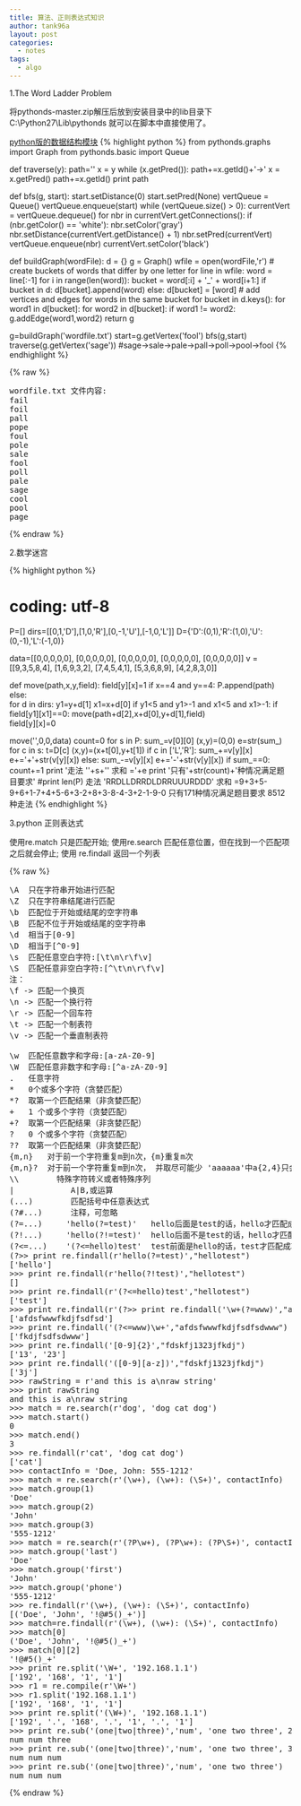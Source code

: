 ```yaml
---
title: 算法、正则表达式知识
author: tank96a
layout: post
categories:
  - notes
tags:
  - algo
---
```


1.The Word Ladder Problem

将pythonds-master.zip解压后放到安装目录中的lib目录下 C:\Python27\Lib\pythonds 就可以在脚本中直接使用了。

[python版的数据结构模块](https://github.com/bnmnetp/pythonds)
{% highlight python %}
from pythonds.graphs import Graph
from pythonds.basic import Queue

def traverse(y):
    path=''
    x = y
    while (x.getPred()):
        path+=x.getId()+'->'
        x = x.getPred()
    path+=x.getId()
    print path
    
def bfs(g, start):
    start.setDistance(0)
    start.setPred(None)
    vertQueue = Queue()
    vertQueue.enqueue(start)
    while (vertQueue.size() > 0):
        currentVert = vertQueue.dequeue()
        for nbr in currentVert.getConnections():
            if (nbr.getColor() == 'white'):
                nbr.setColor('gray')
                nbr.setDistance(currentVert.getDistance() + 1)
                nbr.setPred(currentVert)
                vertQueue.enqueue(nbr)
        currentVert.setColor('black')

def buildGraph(wordFile):
    d = {}
    g = Graph()
    wfile = open(wordFile,'r')
    # create buckets of words that differ by one letter
    for line in wfile:
        word = line[:-1]
        for i in range(len(word)):
            bucket = word[:i] + '_' + word[i+1:]
            if bucket in d:
                d[bucket].append(word)
            else:
                d[bucket] = [word]
    # add vertices and edges for words in the same bucket
    for bucket in d.keys():
        for word1 in d[bucket]:
            for word2 in d[bucket]:
                if word1 != word2:
                    g.addEdge(word1,word2)
    return g

g=buildGraph('wordfile.txt')
start=g.getVertex('fool')
bfs(g,start)
traverse(g.getVertex('sage'))  #sage->sale->pale->pall->poll->pool->fool
{% endhighlight %}
                
{% raw %}
<pre>
wordfile.txt 文件内容:
fail
foil
pall
pope
foul
pole
sale
fool
poll
pale
sage
cool
pool
page
</pre>
{% endraw %}

2.数学迷宫

{% highlight python %}
# coding: utf-8
P=[]
dirs=[[0,1,'D'],[1,0,'R'],[0,-1,'U'],[-1,0,'L']] 
D={'D':(0,1),'R':(1,0),'U':(0,-1),'L':(-1,0)}

data=[[0,0,0,0,0],
      [0,0,0,0,0],
      [0,0,0,0,0],
      [0,0,0,0,0],
      [0,0,0,0,0]]
v = [[9,3,5,8,4],
    [1,6,9,3,2],
    [7,4,5,4,1],
    [5,3,6,8,9],
    [4,2,8,3,0]]

def move(path,x,y,field):
    field[y][x]=1 
    if x==4 and y==4: 
        P.append(path)
    else:            
        for d in dirs:
            y1=y+d[1]
            x1=x+d[0]
            if y1<5 and y1>-1 and x1<5 and x1>-1:
                if field[y1][x1]==0: 
                    move(path+d[2],x+d[0],y+d[1],field)           
    field[y][x]=0       
                       
move('',0,0,data)
count=0
for s in P:
    sum_=v[0][0]
    (x,y)=(0,0)
    e=str(sum_)
    for c in s:
        t=D[c] 
        (x,y)=(x+t[0],y+t[1])
        if c in ['L','R']:
            sum_+=v[y][x]
            e+='+'+str(v[y][x])
        else:
            sum_-=v[y][x]
            e+='-'+str(v[y][x])
    if sum_==0:
        count+=1
        print '走法 \''+s+'\' 求和 ='+e
print '只有'+str(count)+'种情况满足题目要求'
#print len(P)
走法 'RRDLLDRRDLDRRUUURDDD' 求和 =9+3+5-9+6+1-7+4+5-6+3-2+8+3-8-4-3+2-1-9-0
只有171种情况满足题目要求  8512种走法
{% endhighlight %}

3.python 正则表达式

使用re.match  只是匹配开始;
使用re.search 匹配任意位置，但在找到一个匹配项之后就会停止;
使用 re.findall  返回一个列表

{% raw %}
<pre>
\A  只在字符串开始进行匹配
\Z  只在字符串结尾进行匹配
\b  匹配位于开始或结尾的空字符串
\B  匹配不位于开始或结尾的空字符串
\d  相当于[0-9]
\D  相当于[^0-9]
\s  匹配任意空白字符:[\t\n\r\f\v]
\S  匹配任意非空白字符:[^\t\n\r\f\v]
注：
\f -> 匹配一个换页
\n -> 匹配一个换行符
\r -> 匹配一个回车符
\t -> 匹配一个制表符
\v -> 匹配一个垂直制表符

\w  匹配任意数字和字母:[a-zA-Z0-9]
\W  匹配任意非数字和字母:[^a-zA-Z0-9]
. 	任意字符 	
*   0个或多个字符（贪婪匹配）
*?  取第一个匹配结果（非贪婪匹配）
+   1 个或多个字符（贪婪匹配）
+?  取第一个匹配结果（非贪婪匹配）
?   0 个或多个字符（贪婪匹配）
??  取第一个匹配结果（非贪婪匹配）
{m,n}   对于前一个字符重复m到n次，{m}重复m次
{m,n}?  对于前一个字符重复m到n次， 并取尽可能少 'aaaaaa'中a{2,4}只会匹配2个
\\        特殊字符转义或者特殊序列 	
|            A|B,或运算
(...)        匹配括号中任意表达式 	
(?#...)      注释，可忽略 	
(?=...)     'hello(?=test)'   hello后面是test的话，hello才匹配成功
(?!...)     'hello(?!=test)'  hello后面不是test的话，hello才匹配成功
(?<=...)    '(?<=hello)test'  test前面是hello的话，test才匹配成功
(?<!...)    '(?<!hello)test'  test前面不是hello的话，test才匹配成功
>>> print re.findall(r'hello(?=test)',"hellotest")     
['hello']
>>> print re.findall(r'hello(?!test)',"hellotest")
[]
>>> print re.findall(r'(?<=hello)test',"hellotest")
['test']
>>> print re.findall(r'(?<!hello)test',"hellotest")
[]
>>> print re.findall('\w+(?=www)',"afdsfwwwfkdjfsdfsdwww")
['afdsfwwwfkdjfsdfsd']
>>> print re.findall('(?<=www)\w+',"afdsfwwwfkdjfsdfsdwww")
['fkdjfsdfsdwww']
>>> print re.findall('[0-9]{2}',"fdskfj1323jfkdj")
['13', '23']
>>> print re.findall('([0-9][a-z])',"fdskfj1323jfkdj")
['3j']
>>> rawString = r'and this is a\nraw string'
>>> print rawString
and this is a\nraw string
>>> match = re.search(r'dog', 'dog cat dog')
>>> match.start()
0
>>> match.end()
3
>>> re.findall(r'cat', 'dog cat dog')
['cat']
>>> contactInfo = 'Doe, John: 555-1212'
>>> match = re.search(r'(\w+), (\w+): (\S+)', contactInfo)
>>> match.group(1)
'Doe'
>>> match.group(2)
'John'
>>> match.group(3)
'555-1212'
>>> match = re.search(r'(?P<last>\w+), (?P<first>\w+): (?P<phone>\S+)', contactInfo)
>>> match.group('last')
'Doe'
>>> match.group('first')
'John'
>>> match.group('phone')
'555-1212'
>>> re.findall(r'(\w+), (\w+): (\S+)', contactInfo)
[('Doe', 'John', '!@#5()_+')]
>>> match=re.findall(r'(\w+), (\w+): (\S+)', contactInfo)
>>> match[0]
('Doe', 'John', '!@#5()_+')
>>> match[0][2]
'!@#5()_+'
>>> print re.split('\W+', '192.168.1.1')
['192', '168', '1', '1']
>>> r1 = re.compile(r'\W+')
>>> r1.split('192.168.1.1')
['192', '168', '1', '1']
>>> print re.split('(\W+)', '192.168.1.1')
['192', '.', '168', '.', '1', '.', '1']
>>> print re.sub('(one|two|three)','num', 'one two three', 2)
num num three
>>> print re.sub('(one|two|three)','num', 'one two three', 3)
num num num
>>> print re.sub('(one|two|three)','num', 'one two three')
num num num
</pre>
{% endraw %}
